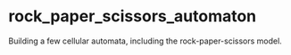 # rock_paper_scissors_automaton
Building a few cellular automata, including the rock-paper-scissors model. 
